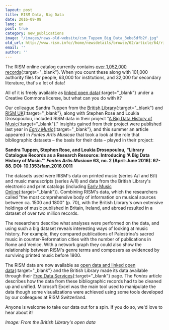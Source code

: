 ```yaml
---
layout: post
title: RISM Data, Big Data
date: 2016-09-08
lang: en
post: true
category: new_publications
image: "/images/news-old-website/csm_Tuppen_Big_Data_3ebe5dfb2f.jpg"
old_url: http://www.rism.info//home/newsdetails/browse/62/article/64/rism-data-big-data.html
email: ''
author: ''
---
```



The RISM online catalog currently contains [over 1,052,000 records](https://opac.rism.info/search?View=rism&q=*&Language=en){:target="_blank"}. When you count these along with 101,000 authority files for people, 63,000 for institutions, and 32,000 for secondary literature, that's a lot of data!

All of it is freely available as [linked open data](https://opac.rism.info/index.php?id=8&L=1&id=8){:target="_blank"} under a Creative Commons license, but what can you do with it?

Our colleague Sandra Tuppen from the [British Library](http://www.bl.uk/){:target="_blank"} and [RISM UK](http://www.rism.org.uk/){:target="_blank"}, along with Stephen Rose and Loukia Drosopoulou, included RISM data in their project "[A Big Data History of Music](/library_stocks/2014/04/28/rism-and-big-data.html){:target="_blank"}." Insights gained from their project were published last year in [_Early Music_](http://em.oxfordjournals.org/content/early/2015/09/02/em.cav071){:target="_blank"}, and this summer an article appeared in _Fontes Artis Musicae_ that took a look at the role that bibliographic datasets – the basis for their data – played in their project:

**Sandra Tuppen, Stephen Rose, and Loukia Drosopoulou, "Library Catalogue Records as a Research Resource: Introducing ‘A Big Data History of Music.’" _Fontes Artis Musicae_ 63, no. 2 (April-June 2016): 67-88. DOI: 10.1353/fam.2016.0011**

The datasets used were RISM's data on printed music (series A/I and B/I) and music manuscripts (series A/II) and data from the British Library's electronic and print catalogs (including [Early Music Online](https://www.royalholloway.ac.uk/music/research/earlymusiconline/home.aspx){:target="_blank"}). Combining RISM's data, which the researchers called "the most comprehensive body of information on musical sources between ca. 1500 and 1800" (p. 70), with the British Library's own extensive holdings of music published in Britain, Ireland, and abroad resulted in a dataset of over two million records.

The researchers describe what analyses were performed on the data, and using such a big dataset reveals interesting ways of looking at music history. For example, they compared publications of Palestrina's sacred music in counter-Reformation cities with the number of publications in Rome and Venice. With a network graph they could also show the relationship between RISM's genre terms and composers as evidenced by surviving printed music before 1800.

The RISM data are now available as [open data and linked open data](https://opac.rism.info/index.php?id=8&L=1&id=8){:target="_blank"} and the British Library made its data available through their [Free Data Services](http://www.bl.uk/bibliographic/download.html){:target="_blank"} page. The _Fontes_ article describes how the data from these bibliographic records had to be cleaned up and unified. Microsoft Excel was the main tool used to manipulate the data though some visualizations were achieved using some tools developed by our colleagues at RISM Switzerland.

Anyone is welcome to take our data out for a spin. If you do so, we'd love to hear about it!



_Image: From the British Library's open data_



<script type="text/javascript">var switchTo5x=true;</script><script type="text/javascript" src="http://w.sharethis.com/button/buttons.js"></script><script type="text/javascript">stLight.options({publisher: "9b601438-1ce1-49d8-bfd7-9cff5df54c17", doNotHash: false, doNotCopy: false, hashAddressBar: false});</script>